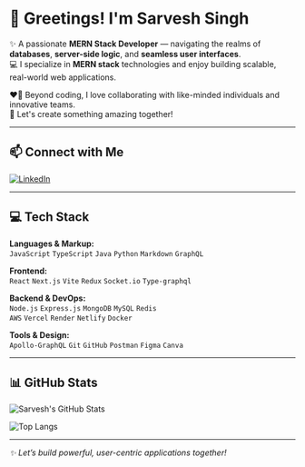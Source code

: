 # 👋 Greetings! I'm Sarvesh Singh

✨ A passionate **MERN Stack Developer** — navigating the realms of **databases**, **server-side logic**, and **seamless user interfaces**.  
💻 I specialize in **MERN stack** technologies and enjoy building scalable, real-world web applications.

❤️‍🔥 Beyond coding, I love collaborating with like-minded individuals and innovative teams.  
🚀 Let's create something amazing together!

---

## 📫 Connect with Me

[![LinkedIn](https://img.shields.io/badge/-Sarvesh%20Singh-blue?logo=linkedin&style=for-the-badge)](https://www.linkedin.com/in/sarveshsingh)

---

## 💻 Tech Stack

**Languages & Markup:**  
`JavaScript` `TypeScript` `Java` `Python` `Markdown` `GraphQL`

**Frontend:**  
`React` `Next.js` `Vite` `Redux` `Socket.io` `Type-graphql`

**Backend & DevOps:**  
`Node.js` `Express.js` `MongoDB` `MySQL` `Redis`  
`AWS` `Vercel` `Render` `Netlify` `Docker`

**Tools & Design:**  
`Apollo-GraphQL` `Git` `GitHub` `Postman` `Figma` `Canva`

---

## 📊 GitHub Stats

![Sarvesh's GitHub Stats](https://github-readme-stats.vercel.app/api?username=sarveshsingh&show_icons=true&theme=radical)

![Top Langs](https://github-readme-stats.vercel.app/api/top-langs/?username=sarveshsingh&layout=compact&theme=radical)

---

_✨ Let’s build powerful, user-centric applications together!_
